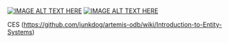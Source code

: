 [![IMAGE ALT TEXT HERE](https://img.youtube.com/vi/IYep9v64Pto/0.jpg)](https://www.youtube.com/watch?v=IYep9v64Pto)
[![IMAGE ALT TEXT HERE](https://img.youtube.com/vi/Z52t1833jwE/0.jpg)](https://www.youtube.com/watch?v=Z52t1833jwE)

CES (https://github.com/junkdog/artemis-odb/wiki/Introduction-to-Entity-Systems)

